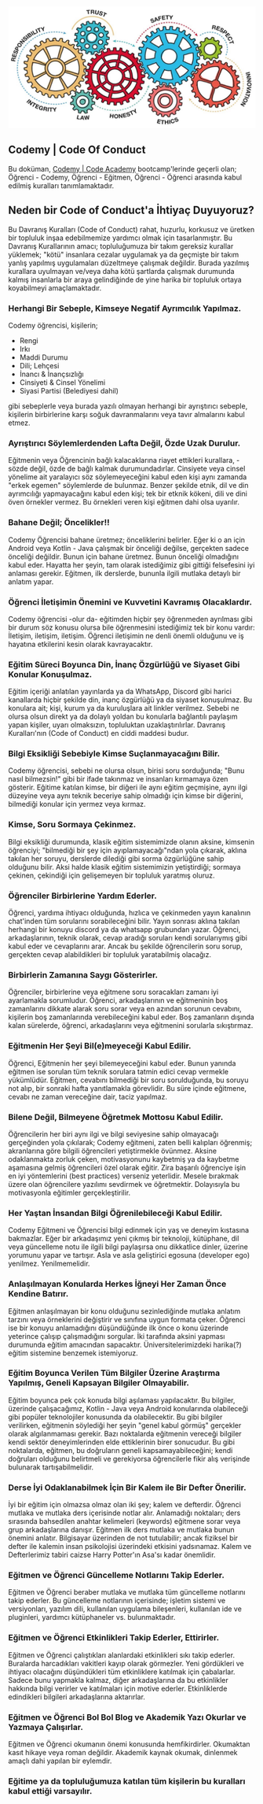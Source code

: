 ![Background Image](https://github.com/CodemyLive/Code-Of-Conduct/blob/master/assets/code_of_conduct.webp)

## Codemy | Code Of Conduct
Bu doküman, [Codemy | Code Academy](https://github.com/CodemyLive/) bootcamp'lerinde geçerli olan; Öğrenci - Codemy, Öğrenci - Eğitmen, Öğrenci - Öğrenci arasında kabul edilmiş kuralları tanımlamaktadır.

## Neden bir Code of Conduct'a İhtiyaç Duyuyoruz?
Bu Davranış Kuralları (Code of Conduct) rahat, huzurlu, korkusuz ve üretken bir topluluk inşaa edebilmemize yardımcı olmak için tasarlanmıştır. Bu Davranış Kurallarının amacı; topluluğumuza bir takım gereksiz kurallar yüklemek; "kötü" insanlara cezalar uygulamak ya da geçmişte bir takım yanlış yapılmış uygulamaları düzeltmeye çalışmak değildir. Burada yazılmış kurallara uyulmayan ve/veya daha kötü şartlarda çalışmak durumunda kalmış insanlarla bir araya gelindiğinde de yine harika bir topluluk ortaya koyabilmeyi amaçlamaktadır.

### Herhangi Bir Sebeple, Kimseye Negatif Ayrımcılık Yapılmaz.
Codemy öğrencisi, kişilerin;
  * Rengi
  * Irkı
  * Maddi Durumu
  * Dili; Lehçesi
  * İnancı & İnançsızlığı
  * Cinsiyeti & Cinsel Yönelimi
  * Siyasi Partisi (Belediyesi dahil)
  
  gibi sebeplerle veya burada yazılı olmayan herhangi bir ayrıştırıcı sebeple, kişilerin birbirlerine karşı soğuk davranmalarını veya tavır almalarını kabul etmez.
  
### Ayrıştırıcı Söylemlerdenden Lafta Değil, Özde Uzak Durulur.
Eğitmenin veya Öğrencinin bağlı kalacaklarına riayet ettikleri kurallara, -sözde değil, özde de bağlı kalmak durumundadırlar. Cinsiyete veya cinsel yönelime ait yaralayıcı söz söylemeyeceğini kabul eden kişi aynı zamanda "erkek egemen" söylemlerde de bulunmaz. Benzer şekilde etnik, dil ve din ayrımcılığı yapmayacağını kabul eden kişi; tek bir etknik kökeni, dili ve dini öven örnekler vermez. Bu örnekleri veren kişi eğitmen dahi olsa uyarılır.

### Bahane Değil; Öncelikler!!
Codemy Öğrencisi bahane üretmez; önceliklerini belirler. Eğer ki o an için Android veya Kotlin - Java çalışmak bir önceliği değilse, gerçekten sadece önceliği değildir. Bunun için bahane üretmez. Bunun önceliği olmadığını kabul eder. Hayatta her şeyin, tam olarak istediğimiz gibi gittiği felsefesini iyi anlaması gerekir. Eğitmen, ilk derslerde, bununla ilgili mutlaka detaylı bir anlatım yapar.

### Öğrenci İletişimin Önemini ve Kuvvetini Kavramış Olacaklardır.
Codemy öğrencisi -olur da- eğitimden hiçbir şey öğrenmeden ayrılması gibi bir durum söz konusu olursa bile öğrenmesini istediğimiz tek bir konu vardır: İletişim, iletişim, iletişim. Öğrenci iletişimin ne denli önemli olduğunu ve iş hayatına etkilerini kesin olarak kavrayacaktır.

### Eğitim Süreci Boyunca Din, İnanç Özgürlüğü ve Siyaset Gibi Konular Konuşulmaz.
Eğitim içeriği anlatılan yayınlarda ya da WhatsApp, Discord gibi harici kanallarda hiçbir şekilde din, inanç özgürlüğü ya da siyaset konuşulmaz. Bu konulara ait; kişi, kurum ya da kuruluşlara ait linkler verilmez. Sebebi ne olursa olsun direkt ya da dolaylı yoldan bu konularla bağlantılı paylaşım yapan kişiler, uyarı olmaksızın, topluluktan uzaklaştırılırlar. 
Davranış Kuralları'nın (Code of Conduct) en ciddi maddesi budur.

### Bilgi Eksikliği Sebebiyle Kimse Suçlanmayacağını Bilir.
Codemy öğrencisi, sebebi ne olursa olsun, birisi soru sorduğunda; "Bunu nasıl bilmezsin!" gibi bir ifade takınmaz ve insanları kırmamaya özen gösterir. Eğitime katılan kimse, bir diğeri ile aynı eğitim geçmişine, aynı ilgi düzeyine veya aynı teknik beceriye sahip olmadığı için kimse bir diğerini, bilmediği konular için yermez veya kırmaz.

### Kimse, Soru Sormaya Çekinmez.
Bilgi eksikliği durumunda, klasik eğitim sistemimizde olanın aksine, kimsenin öğrenciyi; "bilmediği bir şey için ayıplamayacağı"ndan yola çıkarak, aklına takılan her soruyu, derslerde dilediği gibi sorma özgürlüğüne sahip olduğunu bilir. Aksi halde klasik eğitim sistemimizin yetiştirdiği; sormaya çekinen, çekindiği için gelişemeyen bir topluluk yaratmış oluruz.

### Öğrenciler Birbirlerine Yardım Ederler.
Öğrenci, yardıma ihtiyacı olduğunda, hızlıca ve çekinmeden yayın kanalının chat'inden tüm sorularını sorabileceğini bilir. Yayın sonrası aklına takılan herhangi bir konuyu discord ya da whatsapp grubundan yazar. Öğrenci, arkadaşlarının, teknik olarak, cevap aradığı soruları kendi sorularıymış gibi kabul eder ve cevaplarını arar. Ancak bu şekilde öğrencilerin soru sorup, gerçekten cevap alabildikleri bir topluluk yaratabilmiş olacağız.

### Birbirlerin Zamanına Saygı Gösterirler.
Öğrenciler, birbirlerine veya eğitmene soru soracakları zamanı iyi ayarlamakla sorumludur. Öğrenci, arkadaşlarının ve eğitmeninin boş zamanlarını dikkate alarak soru sorar veya en azından sorunun cevabını, kişilerin boş zamanlarında verebileceğini kabul eder. Boş zamanların dışında kalan sürelerde, öğrenci, arkadaşlarını veya eğitmenini sorularla sıkıştırmaz.

### Eğitmenin Her Şeyi Bil(e)meyeceği Kabul Edilir.
Öğrenci, Eğitmenin her şeyi bilemeyeceğini kabul eder. Bunun yanında eğitmen ise sorulan tüm teknik sorulara tatmin edici cevap vermekle yükümlüdür. Eğitmen, cevabını bilmediği bir soru sorulduğunda, bu soruyu not alıp, bir sonraki hafta yanıtlamakla görevlidir. Bu süre içinde eğitmene, cevabı ne zaman vereceğine dair, taciz yapılmaz.

### Bilene Değil, Bilmeyene Öğretmek Mottosu Kabul Edilir.
Öğrencilerin her biri aynı ilgi ve bilgi seviyesine sahip olmayacağı gerçeğinden yola çıkılarak; Codemy eğitmeni, zaten belli kalıpları öğrenmiş; akranlarına göre bilgili öğrencileri yetiştirmekle övünmez. Aksine odaklanmakta zorluk çeken, motivasyonunu kaybetmiş ya da kaybetme aşamasına gelmiş öğrencileri özel olarak eğitir. Zira başarılı öğrenciye işin en iyi yöntemlerini (best practices) verseniz yeterlidir. Mesele bırakmak üzere olan öğrencilere yazılımı sevdirmek ve öğretmektir. Dolayısıyla bu motivasyonla eğitimler gerçekleştirilir.

### Her Yaştan İnsandan Bilgi Öğrenilebileceği Kabul Edilir.
Codemy Eğitmeni ve Öğrencisi bilgi edinmek için yaş ve deneyim kıstasına bakmazlar. Eğer bir arkadaşımız yeni çıkmış bir teknoloji, kütüphane, dil veya güncelleme notu ile ilgili bilgi paylaşırsa onu dikkatlice dinler, üzerine yorumunu yapar ve tartışır. Asla ve asla geliştirici egosuna (developer ego) yenilmez. Yenilmemelidir.

### Anlaşılmayan Konularda Herkes İğneyi Her Zaman Önce Kendine Batırır.
Eğitmen anlaşılmayan bir konu olduğunu sezinlediğinde mutlaka anlatım tarzını veya örneklerini değiştirir ve sınıfına uygun formata çeker. Öğrenci ise bir konuyu anlamadığını düşündüğünde ilk önce o konu üzerinde yeterince çalışıp çalışmadığını sorgular. İki tarafında aksini yapması durumunda eğitim amacından sapacaktır. Üniversitelerimizdeki harika(?) eğitim sistemine benzemek istemiyoruz.

### Eğitim Boyunca Verilen Tüm Bilgiler Üzerine Araştırma Yapılmış, Geneli Kapsayan Bilgiler Olmayabilir.
Eğitim boyunca pek çok konuda bilgi aşılaması yapılacaktır. Bu bilgiler, üzerinde çalışacağımız, Kotlin - Java veya Android konularında olabileceği gibi popüler teknolojiler konusunda da olabilecektir. Bu gibi bilgiler verilirken, eğitmenin söylediği her şeyin "genel kabul görmüş" gerçekler olarak algılanmaması gerekir. Bazı noktalarda eğitmenin vereceği bilgiler kendi sektör deneyimlerinden elde ettiklerinin birer sonucudur. Bu gibi noktalarda, eğitmen, bu doğruların geneli kapsamayabileceğini; kendi doğruları olduğunu belirtmeli ve gerekiyorsa öğrencilerle fikir alış verişinde bulunarak tartışabilmelidir.

### Derse İyi Odaklanabilmek İçin Bir Kalem ile Bir Defter Önerilir.
İyi bir eğitim için olmazsa olmaz olan iki şey; kalem ve defterdir. Öğrenci mutlaka ve mutlaka ders içerisinde notlar alır. Anlamadığı noktaları; ders sırasında bahsedilen anahtar kelimeleri (keywords) eğitmene sorar veya grup arkadaşlarına danışır. Eğitmen ilk ders mutlaka ve mutlaka bunun önemini anlatır. Bilgisayar üzerinden de not tutulabilir; ancak fiziksel bir defter ile kalemin insan psikolojisi üzerindeki etkisini yadsınamaz. Kalem ve Defterlerimiz tabiri caizse Harry Potter'ın Asa'sı kadar önemlidir.

### Eğitmen ve Öğrenci Güncelleme Notlarını Takip Ederler.
Eğitmen ve Öğrenci beraber mutlaka ve mutlaka tüm güncelleme notlarını takip ederler. Bu güncelleme notlarının içerisinde; işletim sistemi ve versiyonları, yazılım dili, kullanılan uygulama bileşenleri, kullanılan ide ve pluginleri, yardımcı kütüphaneler vs. bulunmaktadır.

### Eğitmen ve Öğrenci Etkinlikleri Takip Ederler, Ettirirler.
Eğitmen ve Öğrenci çalıştıkları alanlardaki etkinlikleri sıkı takip ederler. Buralarda harcadıkları vakitleri kayıp olarak görmezler. Yeni gördükleri ve ihtiyacı olacağını düşündükleri tüm etkinliklere katılmak için çabalarlar. Sadece bunu yapmakla kalmaz, diğer arkadaşlarına da bu etkinlikler hakkında bilgi verirler ve katılmaları için motive ederler. Etkinliklerde edindikleri bilgileri arkadaşlarına aktarırlar.

### Eğitmen ve Öğrenci Bol Bol Blog ve Akademik Yazı Okurlar ve Yazmaya Çalışırlar.
Eğitmen ve Öğrenci okumanın önemi konusunda hemfikirdirler. Okumaktan kasıt hikaye veya roman değildir. Akademik kaynak okumak, dinlenmek amaçlı dahi yapılan bir eylemdir.

### Eğitime ya da topluluğumuza katılan tüm kişilerin bu kuralları kabul ettiği varsayılır.
